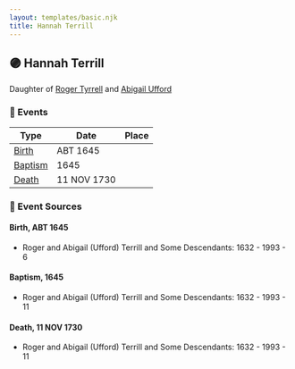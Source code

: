 ```yaml
---
layout: templates/basic.njk
title: Hannah Terrill
---
```

## 🟣 Hannah Terrill

Daughter of [Roger Tyrrell](/people/2/2108514) and [Abigail Ufford](/people/9/99473444)

### 📆 Events

Type | Date | Place
------ | ------ | ------
[Birth](#event-9541b762-97cf-455b-bde3-f2e57b552477) | ABT 1645 |
[Baptism](#event-507bd054-a85a-4453-99ba-3c34b5f6be0d) | 1645 |
[Death](#event-9852db70-1e6b-4884-b9b4-2a8c47e5510a) | 11 NOV 1730 |

### 📰 Event Sources

#### <a id="event-9541b762-97cf-455b-bde3-f2e57b552477"></a> Birth, ABT 1645
* Roger and Abigail (Ufford) Terrill and Some Descendants: 1632 - 1993  - 6

#### <a id="event-507bd054-a85a-4453-99ba-3c34b5f6be0d"></a> Baptism, 1645
* Roger and Abigail (Ufford) Terrill and Some Descendants: 1632 - 1993  - 11

#### <a id="event-9852db70-1e6b-4884-b9b4-2a8c47e5510a"></a> Death, 11 NOV 1730
* Roger and Abigail (Ufford) Terrill and Some Descendants: 1632 - 1993  - 11